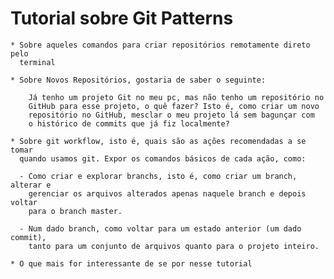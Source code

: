 
# Tutorial sobre Git Patterns
    * Sobre aqueles comandos para criar repositórios remotamente direto pelo 
      terminal

    * Sobre Novos Repositórios, gostaria de saber o seguinte:

        Já tenho um projeto Git no meu pc, mas não tenho um repositório no 
        GitHub para esse projeto, o quê fazer? Isto é, como criar um novo 
        repositório no GitHub, mesclar o meu projeto lá sem bagunçar com 
        o histórico de commits que já fiz localmente?

    * Sobre git workflow, isto é, quais são as ações recomendadas a se tomar 
      quando usamos git. Expor os comandos básicos de cada ação, como: 

      - Como criar e explorar branchs, isto é, como criar um branch, alterar e 
        gerenciar os arquivos alterados apenas naquele branch e depois voltar 
        para o branch master.

      - Num dado branch, como voltar para um estado anterior (um dado commit), 
        tanto para um conjunto de arquivos quanto para o projeto inteiro.

    * O que mais for interessante de se por nesse tutorial
